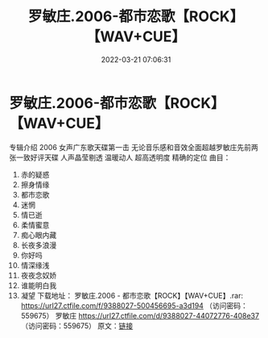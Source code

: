 ﻿---
title: 罗敏庄.2006-都市恋歌【ROCK】【WAV+CUE】
date: 2022-03-21 07:06:31
categories: WAV车载音乐、镜像
tags: 华语中文
---
# 罗敏庄.2006-都市恋歌【ROCK】【WAV+CUE】

专辑介绍
2006 女声广东歌天碟第一击
无论音乐感和音效全面超越罗敏庄先前两张一致好评天碟
人声晶莹剔透 温暖动人 超高透明度 精确的定位
曲目：
01. 赤的疑惑
02. 擦身情缘
03. 都市恋歌
04. 迷惘
05. 情已逝
06. 柔情蜜意
07. 痴心眼内藏
08. 长夜多浪漫
09. 你好吗
10. 情深缘浅
11. 夜夜念奴娇
12. 谁能明白我
13. 凝望
下载地址：
罗敏庄.2006 - 都市恋歌【ROCK】【WAV+CUE】.rar: https://url27.ctfile.com/f/9388027-500456695-a3d194
（访问密码：559675）
罗敏庄
https://url27.ctfile.com/d/9388027-44072776-408e37
（访问密码：559675）
原文：[链接](https://blog.sina.com.cn/s/blog_1647c7e7601030wau.html)